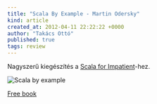 ```yaml
---
title: "Scala By Example - Martin Odersky"
kind: article
created_at: 2012-04-11 22:22:22 +0000
author: "Takács Ottó"
published: true
tags: review
---
```

Nagyszerű kiegészítés a [Scala for Impatient](http://www.qualityontime.eu/review/scala-impatient-cay-horstmann)-hez.

![Scala by example](http://moly.hu/system/covers/normal/covers_174886.jpg?1332691457)

[Free book](http://www.scala-lang.org/docu/files/ScalaByExample.pdf)

<div class='old-comments'></div>